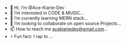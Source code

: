 - 👋 Hi, I’m @Ace-Kiarie-Dev
- 👀 I’m interested in CODE & MUSIC...
- 🌱 I’m currently learning MERN stack...
- 💞️ I’m looking to collaborate on open source Projects...
- 📫 How to reach me acekiariedev@gmail.com...
- ⚡ Fun fact: I rap to ...

<!---
Ace-Kiarie-Dev/Ace-Kiarie-Dev is a ✨ special ✨ repository because its `README.md` (this file) appears on your GitHub profile.
You can click the Preview link to take a look at your changes.
--->
